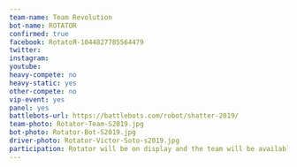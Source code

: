 ```yaml
---
team-name: Team Revolution
bot-name: ROTATOR
confirmed: true
facebook: RotatoЯ-1044827785564479
twitter:
instagram:
youtube:
heavy-compete: no
heavy-static: yes
other-compete: no
vip-event: yes
panel: yes
battlebots-url: https://battlebots.com/robot/shatter-2019/
team-photo: Rotator-Team-S2019.jpg
bot-photo: Rotator-Bot-S2019.jpg
driver-photo: Rotator-Victor-Soto-s2019.jpg
participation: Rotator will be on display and the team will be available for meet and greet throughout the weekend and at the Ruckus VIP Fundraiser!
---
```


